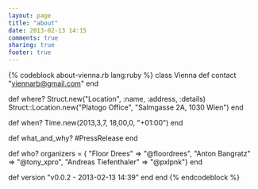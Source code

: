 ```yaml
---
layout: page
title: "about"
date: 2013-02-13 14:15
comments: true
sharing: true
footer: true
---
```

{% codeblock about-vienna.rb lang:ruby %}
class Vienna
  def contact
    "viennarb@gmail.com"
  end
 
  def where?
    Struct.new("Location", :name, :address, :details)
    Struct::Location.new("Platogo Office", "Salmgasse 2A, 1030 Wien")
  end
 
  def when?
    Time.new(2013,3,7, 18,00,0, "+01:00")
  end
 
  def what_and_why?
    #PressRelease
  end
 
  def who?
    organizers = {
      "Floor Drees" => "@floordrees",
      "Anton Bangratz" => "@tony_xpro",
      "Andreas Tiefenthaler" => "@pxlpnk"}
  end
 
  def version
    "v0.0.2 - 2013-02-13 14:39"
  end
end
{% endcodeblock %}
